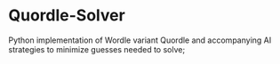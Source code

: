 # Quordle-Solver
Python implementation of Wordle variant Quordle and accompanying AI strategies to minimize guesses needed to solve;
